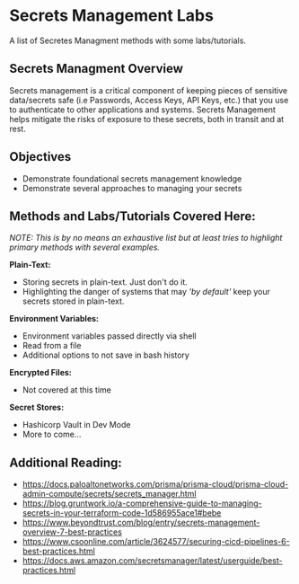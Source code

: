 # Secrets Management Labs

A list of Secretes Managment methods with some labs/tutorials.

## Secrets Managment Overview

Secrets management is a critical component of keeping pieces of sensitive data/secrets safe (i.e Passwords, Access Keys, API Keys, etc.) that you use to authenticate to other applications and systems.  Secrets Management helps mitigate the risks of exposure to these secrets, both in transit and at rest.

## Objectives

- Demonstrate foundational secrets management knowledge
- Demonstrate several approaches to managing your secrets

## Methods and Labs/Tutorials Covered Here:
*NOTE: This is by no means an exhaustive list but at least tries to highlight primary methods with several examples.*
   
   
**Plain-Text:**
- Storing secrets in plain-text.  Just don't do it.
- Highlighting the danger of systems that may *'by default'* keep your secrets stored in plain-text.
   
**Environment Variables:**
- Environment variables passed directly via shell 
- Read from a file
- Additional options to not save in bash history
   
**Encrypted Files:**
- Not covered at this time
   
**Secret Stores:**
- Hashicorp Vault in Dev Mode
- More to come...


## Additional Reading:

- https://docs.paloaltonetworks.com/prisma/prisma-cloud/prisma-cloud-admin-compute/secrets/secrets_manager.html
- https://blog.gruntwork.io/a-comprehensive-guide-to-managing-secrets-in-your-terraform-code-1d586955ace1#bebe
- https://www.beyondtrust.com/blog/entry/secrets-management-overview-7-best-practices 
- https://www.csoonline.com/article/3624577/securing-cicd-pipelines-6-best-practices.html
- https://docs.aws.amazon.com/secretsmanager/latest/userguide/best-practices.html
   

